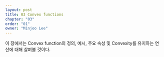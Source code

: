 ```yaml
---
layout: post
title: 03 Convex functions
chapter: "03"
order: "01"
owner: "Minjoo Lee"
---
```

이 장에서는 Convex function의 정의, 예시, 주요 속성 및 Convexity를 유지하는 연산에 대해 살펴볼 것이다.

